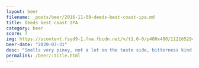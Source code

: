 ```yaml
---
layout: beer
filename: _posts/beer/2016-11-09-deeds-best-coast-ipa.md
title: Deeds best coast IPA
category: beer
score: 7
img: https://scontent.fsyd9-1.fna.fbcdn.net/v/t1.0-0/p480x480/112165294_10158492317498745_7827785703826868249_o.jpg?_nc_cat=107&_nc_sid=0be424&_nc_ohc=Kr6vSni1ckoAX-NrV86&_nc_ht=scontent.fsyd9-1.fna&_nc_tp=6&oh=51b80f94a9124e064dc182d009228c53&oe=5F4862BC
beer-date: "2020-07-31"
desc: "Smells very piney, not a lot on the taste side, bitterness kind of covers it up"
permalink: /beer/:title.html
---
```

